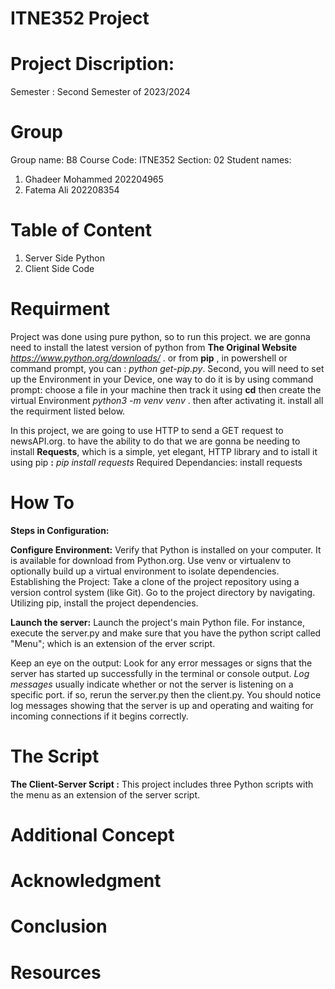 # ITNE352 Project
# Project Discription:
Semester : Second Semester of 2023/2024
# Group
Group name: B8
Course Code: ITNE352
Section: 02
Student names: 
1. Ghadeer Mohammed 202204965
2. Fatema Ali 202208354

# Table of Content
1. Server Side Python
2. Client Side Code

# Requirment
Project was done using pure python, so to run this project. we are gonna need to install the latest version of python from **The Original Website** *https://www.python.org/downloads/* . or from **pip** , in powershell or command prompt, you can : *python get-pip.py*. Second, you will need to set up the Environment in your Device, one way to do it is by using command prompt: choose a file in your machine then track it using **cd** then create the virtual Environment *python3 -m venv venv* . then after activating it. install all the requirment listed below.

In this project, we are going to use HTTP to send a GET request to newsAPI.org. to have the ability to do that we are gonna be needing to install **Requests**, which is a simple, yet elegant, HTTP library and to istall it using pip **:** *pip install requests*
Required Dependancies: install requests

# How To

**Steps in Configuration:**

**Configure Environment:** Verify that Python is installed on your computer. It is available for download from Python.org.
Use venv or virtualenv to optionally build up a virtual environment to isolate dependencies.
Establishing the Project: Take a clone of the project repository using a version control system (like Git).
Go to the project directory by navigating. Utilizing pip, install the project dependencies.

**Launch the server:**
Launch the project's main Python file. For instance, execute the server.py and make sure that you have the python script called "Menu"; which is an extension of the erver script.

Keep an eye on the output: Look for any error messages or signs that the server has started up successfully in the terminal or console output. *Log messages* usually indicate whether or not the server is listening on a specific port. if so, rerun the server.py then the client.py. You should notice log messages showing that the server is up and operating and waiting for incoming connections if it begins correctly.

# The Script

**The Client-Server Script :** This project includes three Python scripts with the menu as an extension of the server script. 
# Additional Concept
# Acknowledgment
# Conclusion
# Resources
